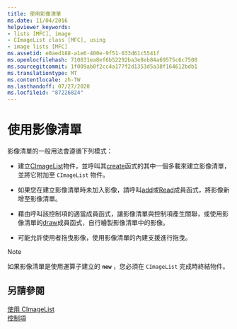 ```yaml
---
title: 使用影像清單
ms.date: 11/04/2016
helpviewer_keywords:
- lists [MFC], image
- CImageList class [MFC], using
- image lists [MFC]
ms.assetid: e0aed188-a1e6-400e-9f51-033d61c5541f
ms.openlocfilehash: 710831ea8ef6b52292ba3e8eb84a69575c6c7508
ms.sourcegitcommit: 1f009ab0f2cc4a177f2d1353d5a38f164612bdb1
ms.translationtype: MT
ms.contentlocale: zh-TW
ms.lasthandoff: 07/27/2020
ms.locfileid: "87226824"
---
```

# <a name="using-an-image-list"></a>使用影像清單

影像清單的一般用法會遵循下列模式：

- 建立[CImageList](../mfc/reference/cimagelist-class.md)物件，並呼叫其[create](../mfc/reference/cimagelist-class.md#create)函式的其中一個多載來建立影像清單，並將它附加至 `CImageList` 物件。

- 如果您在建立影像清單時未加入影像，請呼叫[add](../mfc/reference/cimagelist-class.md#add)或[Read](../mfc/reference/cimagelist-class.md#read)成員函式，將影像新增至影像清單。

- 藉由呼叫該控制項的適當成員函式，讓影像清單與控制項產生關聯，或使用影像清單的[draw](../mfc/reference/cimagelist-class.md#draw)成員函式，自行繪製影像清單中的影像。

- 可能允許使用者拖曳影像，使用影像清單的內建支援進行拖曳。

> [!NOTE]
> 如果影像清單是使用運算子建立的 **`new`** ，您必須在 `CImageList` 完成時終結物件。

## <a name="see-also"></a>另請參閱

[使用 CImageList](../mfc/using-cimagelist.md)<br/>
[控制項](../mfc/controls-mfc.md)
